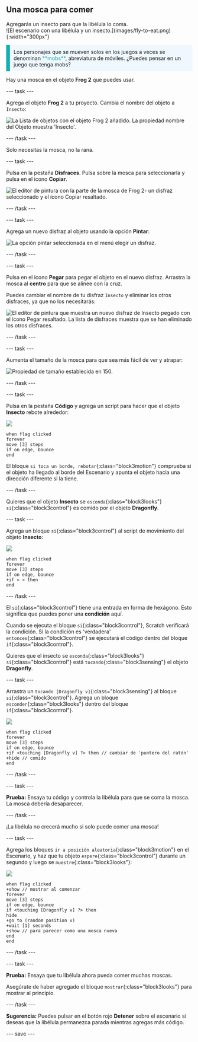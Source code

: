 ## Una mosca para comer

<div style="display: flex; flex-wrap: wrap">
<div style="flex-basis: 200px; flex-grow: 1; margin-right: 15px;">
Agregarás un insecto para que la libélula lo coma. 
</div>
<div>
![El escenario con una libélula y un insecto.](images/fly-to-eat.png){:width="300px"}
</div>
</div>

<p style="border-left: solid; border-width:10px; border-color: #0faeb0; background-color: aliceblue; padding: 10px;">
Los personajes que se mueven solos en los juegos a veces se denominan <span style="color: #0faeb0">**mobs**</span>, abreviatura de móviles. ¿Puedes pensar en un juego que tenga mobs?</p>

Hay una mosca en el objeto **Frog 2** que puedes usar.

--- task ---

Agrega el objeto **Frog 2** a tu proyecto. Cambia el nombre del objeto a `Insecto`:

![La Lista de objetos con el objeto Frog 2 añadido. La propiedad nombre del Objeto muestra 'Insecto'.](images/fly-sprite.png)


--- /task ---

Solo necesitas la mosca, no la rana.

--- task ---

Pulsa en la pestaña **Disfraces**. Pulsa sobre la mosca para seleccionarla y pulsa en el icono **Copiar**.

![El editor de pintura con la parte de la mosca de Frog 2- un disfraz seleccionado y el ícono Copiar resaltado.](images/copy-fly.png)

--- /task ---

--- task ---

Agrega un nuevo disfraz al objeto usando la opción **Pintar**:

![La opción pintar seleccionada en el menú elegir un disfraz.](images/paint-sprite.png)

--- /task ---

--- task ---

Pulsa en el icono **Pegar** para pegar el objeto en el nuevo disfraz. Arrastra la mosca al **centro** para que se alinee con la cruz.

Puedes cambiar el nombre de tu disfraz `Insecto` y eliminar los otros disfraces, ya que no los necesitarás:

![El editor de pintura que muestra un nuevo disfraz de Insecto pegado con el ícono Pegar resaltado. La lista de disfraces muestra que se han eliminado los otros disfraces.](images/fly-costume.png)

--- /task ---

--- task ---

Aumenta el tamaño de la mosca para que sea más fácil de ver y atrapar:

![Propiedad de tamaño establecida en 150.](images/fly-size.png)

--- /task ---

--- task ---

Pulsa en la pestaña **Código** y agrega un script para hacer que el objeto **Insecto** rebote alrededor:

![](images/fly-icon.png)

```blocks3
when flag clicked
forever
move [3] steps
if on edge, bounce
end
```

El bloque `si toca un borde, rebotar`{:class="block3motion"} comprueba si el objeto ha llegado al borde del Escenario y apunta el objeto hacia una dirección diferente si la tiene.

--- /task ---

Quieres que el objeto **Insecto** se `esconda`{:class="block3looks"} `si`{:class="block3control"} es comido por el objeto **Dragonfly**.

--- task ---

Agrega un bloque `si`{:class="block3control"} al script de movimiento del objeto **Insecto**:

![](images/fly-icon.png)

```blocks3
when flag clicked
forever
move [3] steps
if on edge, bounce
+if < > then 
end
```
--- /task ---

El `si`{:class="block3control"} tiene una entrada en forma de hexágono. Esto significa que puedes poner una **condición** aquí.

Cuando se ejecuta el bloque `si`{:class="block3control"}, Scratch verificará la condición. Si la condición es 'verdadera' `entonces`{:class="block3control"} se ejecutará el código dentro del bloque `if`{:class="block3control"}.

Quieres que el insecto se `esconda`{:class="block3looks"} `si`{:class="block3control"} está `tocando`{:class="block3sensing"} el objeto **Dragonfly**.

--- task ---

Arrastra un `tocando [Dragonfly v]`{:class="block3sensing"} al bloque `si`{:class="block3control"}. Agrega un bloque `esconder`{:class="block3looks"} dentro del bloque `if`{:class="block3control"}.

![](images/fly-icon.png)

```blocks3
when flag clicked
forever
move [3] steps
if on edge, bounce
+if <touching [Dragonfly v] ?> then // cambiar de 'puntero del ratón'
+hide // comido
end
```

--- /task ---

--- task ---

**Prueba:** Ensaya tu código y controla la libélula para que se coma la mosca. La mosca debería desaparecer.

--- /task ---

¡La libélula no crecerá mucho si solo puede comer una mosca!

--- task ---

Agrega los bloques `ir a posición aleatoria`{:class="block3motion"} en el Escenario, y haz que tu objeto `espere`{:class="block3control"} durante un segundo y luego se `muestre`{:class="block3looks"}:

![](images/fly-icon.png)

```blocks3
when flag clicked
+show // mostrar al comenzar
forever
move [3] steps
if on edge, bounce
if <touching [Dragonfly v] ?> then
hide
+go to (random position v)
+wait [1] seconds
+show // para parecer como una mosca nueva
end
end
```

--- /task ---

--- task ---

**Prueba:** Ensaya que tu libélula ahora pueda comer muchas moscas.

Asegúrate de haber agregado el bloque `mostrar`{:class="block3looks"} para mostrar al principio.

--- /task ---

**Sugerencia:** Puedes pulsar en el botón rojo **Detener** sobre el escenario si deseas que la libélula permanezca parada mientras agregas más código.

--- save ---
